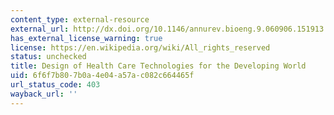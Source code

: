 ```yaml
---
content_type: external-resource
external_url: http://dx.doi.org/10.1146/annurev.bioeng.9.060906.151913
has_external_license_warning: true
license: https://en.wikipedia.org/wiki/All_rights_reserved
status: unchecked
title: Design of Health Care Technologies for the Developing World
uid: 6f6f7b80-7b0a-4e04-a57a-c082c664465f
url_status_code: 403
wayback_url: ''
---
```


